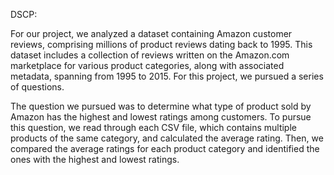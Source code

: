 DSCP: 


For our project, we analyzed a dataset containing Amazon customer reviews, comprising millions of product reviews dating back to 1995. This dataset includes a collection of reviews written on the Amazon.com marketplace for various product categories, along with associated metadata, spanning from 1995 to 2015. For this project, we pursued a series of questions. 

 The question we pursued was to determine what type of product sold by Amazon has the highest and lowest ratings among customers. To pursue this question, we read through each CSV file, which contains multiple products of the same category, and calculated the average rating. Then, we compared the average ratings for each product category and identified the ones with the highest and lowest ratings. 

